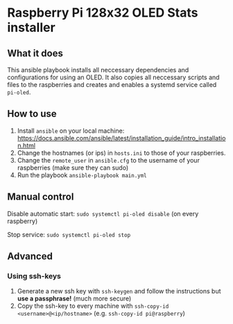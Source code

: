 # Raspberry Pi 128x32 OLED Stats installer

## What it does
This ansible playbook installs all neccessary dependencies and configurations for using an OLED. It also copies all neccessary scripts and files to the raspberries and creates and enables a systemd service called `pi-oled`.

## How to use
1. Install `ansible` on your local machine: 
https://docs.ansible.com/ansible/latest/installation_guide/intro_installation.html
2. Change the hostnames (or ips) in `hosts.ini` to those of your raspberries.
3. Change the `remote_user` in `ansible.cfg` to the username of your raspberries (make sure they can sudo)
4. Run the playbook `ansible-playbook main.yml`

## Manual control
Disable automatic start: `sudo systemctl pi-oled disable` (on every raspberry)

Stop service: `sudo systemctl pi-oled stop`

## Advanced
### Using ssh-keys
1. Generate a new ssh key with `ssh-keygen` and follow the instructions but **use a passphrase!** (much more secure)
2. Copy the ssh-key to every machine with `ssh-copy-id <username>@<ip/hostname>` (e.g. `ssh-copy-id pi@raspberry`)
